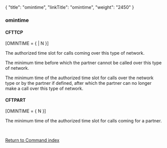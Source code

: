 {
    "title": "omintime",
    "linkTitle": "omintime",
    "weight": "2450"
}<span id="omintime"></span>

### omintime

#### CFTTCP

\[OMINTIME = {
| N }\]

The authorized time slot for calls coming over this type of network.

The minimum time before which the partner cannot be called over this
type of network.

The minimum time of the authorized time slot for calls over the network
type or by the partner if defined, after which the partner can no longer
make a call over this type of network.

#### CFTPART

\[OMINTIME = { N }\]

The minimum time of
the authorized time slot for calls coming for a partner.

 

[Return to Command index](../../)
